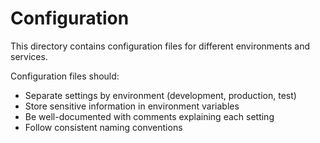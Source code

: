# Configuration

This directory contains configuration files for different environments and services.

Configuration files should:
- Separate settings by environment (development, production, test)
- Store sensitive information in environment variables
- Be well-documented with comments explaining each setting
- Follow consistent naming conventions